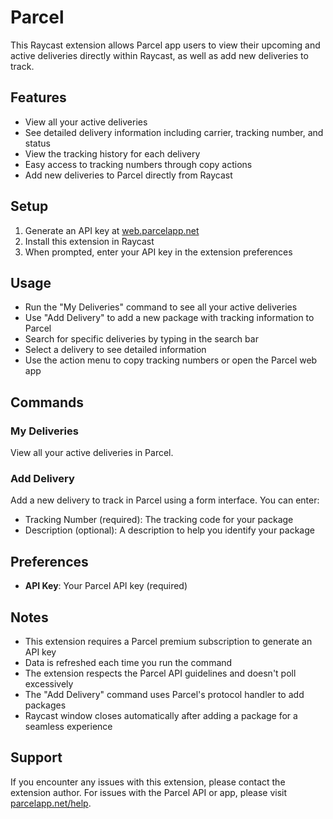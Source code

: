# Parcel

This Raycast extension allows Parcel app users to view their upcoming and active deliveries directly within Raycast, as well as add new deliveries to track.

## Features

- View all your active deliveries
- See detailed delivery information including carrier, tracking number, and status
- View the tracking history for each delivery
- Easy access to tracking numbers through copy actions
- Add new deliveries to Parcel directly from Raycast

## Setup

1. Generate an API key at [web.parcelapp.net](https://web.parcelapp.net/)
2. Install this extension in Raycast
3. When prompted, enter your API key in the extension preferences

## Usage

- Run the "My Deliveries" command to see all your active deliveries
- Use "Add Delivery" to add a new package with tracking information to Parcel
- Search for specific deliveries by typing in the search bar
- Select a delivery to see detailed information
- Use the action menu to copy tracking numbers or open the Parcel web app

## Commands

### My Deliveries
View all your active deliveries in Parcel.

### Add Delivery
Add a new delivery to track in Parcel using a form interface. You can enter:
- Tracking Number (required): The tracking code for your package
- Description (optional): A description to help you identify your package

## Preferences

- **API Key**: Your Parcel API key (required)

## Notes

- This extension requires a Parcel premium subscription to generate an API key
- Data is refreshed each time you run the command
- The extension respects the Parcel API guidelines and doesn't poll excessively
- The "Add Delivery" command uses Parcel's protocol handler to add packages
- Raycast window closes automatically after adding a package for a seamless experience

## Support

If you encounter any issues with this extension, please contact the extension author. For issues with the Parcel API or app, please visit [parcelapp.net/help](https://parcelapp.net/help/).